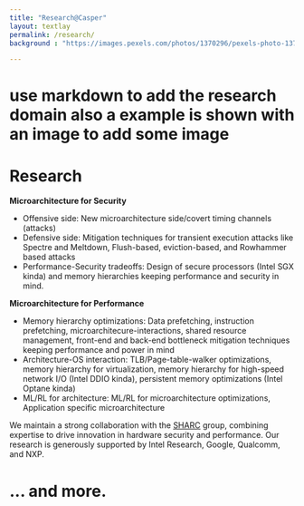 ```yaml
---
title: "Research@Casper"
layout: textlay
permalink: /research/
background : "https://images.pexels.com/photos/1370296/pexels-photo-1370296.jpeg?auto=compress&cs=tinysrgb&w=1260&h=750&dpr=1"

---
```

# use markdown to add the research domain also a example is shown with an image to add some image
# Research
**Microarchitecture for Security**

- Offensive side: New microarchitecture side/covert timing channels (attacks)
- Defensive side: Mitigation techniques for transient execution attacks like Spectre and Meltdown, Flush-based, eviction-based, and Rowhammer based attacks
- Performance-Security tradeoffs: Design of secure processors (Intel SGX kinda) and memory hierarchies keeping performance and security in mind.

**Microarchitecture for Performance**
- Memory hierarchy optimizations: Data prefetching, instruction prefetching, microarchitecure-interactions, shared resource management, front-end and back-end bottleneck mitigation techniques keeping performance and power in mind
- Architecture-OS interaction: TLB/Page-table-walker optimizations, memory hierarchy for virtualization, memory hierarchy for high-speed network I/O (Intel DDIO kinda), persistent memory optimizations (Intel Optane kinda)
- ML/RL for architecture: ML/RL for microarchitecture optimizations, Application specific microarchitecture


We maintain a strong collaboration with the [SHARC](https://sharc.vercel.app/) group, combining expertise to drive innovation in hardware security and performance. Our research is generously supported by Intel Research, Google, Qualcomm, and NXP.


# ... and more.
